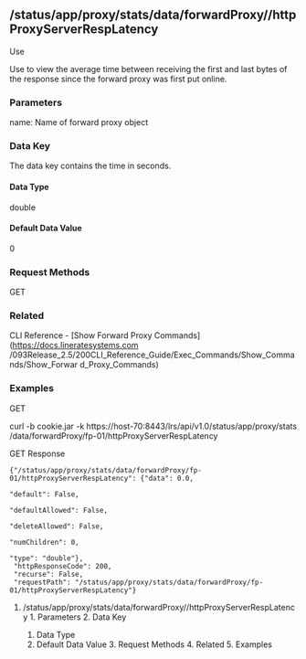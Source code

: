 ## /status/app/proxy/stats/data/forwardProxy/<name>/httpProxyServerRespLatency

Use

Use to view the average time between receiving the first and last bytes of the
response since the forward proxy was first put online.

### Parameters

name: Name of forward proxy object

### Data Key

The data key contains the time in seconds.

#### Data Type

double

#### Default Data Value

0

### Request Methods

GET

### Related

CLI Reference - [Show Forward Proxy Commands](https://docs.lineratesystems.com
/093Release_2.5/200CLI_Reference_Guide/Exec_Commands/Show_Commands/Show_Forwar
d_Proxy_Commands)

### Examples

GET

curl -b cookie.jar -k https://host-70:8443/lrs/api/v1.0/status/app/proxy/stats
/data/forwardProxy/fp-01/httpProxyServerRespLatency

GET Response

    
    
    {"/status/app/proxy/stats/data/forwardProxy/fp-01/httpProxyServerRespLatency": {"data": 0.0,
                                                                                     "default": False,
                                                                                     "defaultAllowed": False,
                                                                                     "deleteAllowed": False,
                                                                                     "numChildren": 0,
                                                                                     "type": "double"},
     "httpResponseCode": 200,
     "recurse": False,
     "requestPath": "/status/app/proxy/stats/data/forwardProxy/fp-01/httpProxyServerRespLatency"}
    

  1. /status/app/proxy/stats/data/forwardProxy/<name>/httpProxyServerRespLatency
    1. Parameters
    2. Data Key
      1. Data Type
      2. Default Data Value
    3. Request Methods
    4. Related
    5. Examples

